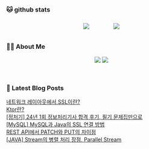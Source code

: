 
###  🐱 github stats  

<div id="main" align="center">
    <img src="https://github-readme-stats.vercel.app/api?username=peterica&count_private=true&show_icons=true&theme=radical"
        style="height: auto; margin-left: 20px; margin-right: 20px; padding: 10px;"/>
    <img src="https://github-readme-stats.vercel.app/api/top-langs/?username=peterica&layout=compact"   
        style="height: auto; margin-left: 20px; margin-right: 20px; padding: 10px;"/>
</div>

###  💁‍♀️ About Me  
<p align="center">
    <a href="https://peterica.tistory.com/"><img src="https://img.shields.io/badge/Blog-FF5722?style=flat-square&logo=Blogger&logoColor=white"/></a>
    <a href="mailto:ilovefran.ofm@gmail.com"><img src="https://img.shields.io/badge/Gmail-d14836?style=flat-square&logo=Gmail&logoColor=white&link=ilovefran.ofm@gmail.com"/></a>
</p>

<br>

### 📕 Latest Blog Posts   

<a href ="https://peterica.tistory.com/692"> 네트워크 레이아웃에서 SSL이란? </a> <br><a href ="https://peterica.tistory.com/693"> Ktor란? </a> <br><a href ="https://peterica.tistory.com/593"> [정처기] 24년 1회 정보처리기사 합격 후기, 필기 문제집만으로 </a> <br><a href ="https://peterica.tistory.com/691"> [MySQL] MySQL과 Java의 SSL 연결 방법 </a> <br><a href ="https://peterica.tistory.com/690"> REST API에서 PATCH와 PUT의 차이점 </a> <br><a href ="https://peterica.tistory.com/689"> [JAVA] Stream의 병렬 처리 장점, Parallel Stream </a> <br>